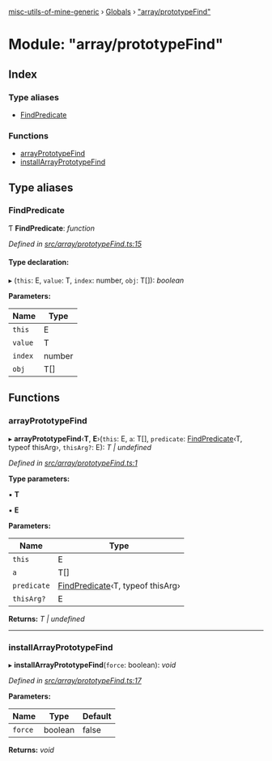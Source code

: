 [misc-utils-of-mine-generic](../README.md) › [Globals](../globals.md) › ["array/prototypeFind"](_array_prototypefind_.md)

# Module: "array/prototypeFind"

## Index

### Type aliases

* [FindPredicate](_array_prototypefind_.md#findpredicate)

### Functions

* [arrayPrototypeFind](_array_prototypefind_.md#arrayprototypefind)
* [installArrayPrototypeFind](_array_prototypefind_.md#installarrayprototypefind)

## Type aliases

###  FindPredicate

Ƭ **FindPredicate**: *function*

*Defined in [src/array/prototypeFind.ts:15](https://github.com/cancerberoSgx/misc-utils-of-mine/blob/4b5e32c/misc-utils-of-mine-generic/src/array/prototypeFind.ts#L15)*

#### Type declaration:

▸ (`this`: E, `value`: T, `index`: number, `obj`: T[]): *boolean*

**Parameters:**

Name | Type |
------ | ------ |
`this` | E |
`value` | T |
`index` | number |
`obj` | T[] |

## Functions

###  arrayPrototypeFind

▸ **arrayPrototypeFind**‹**T**, **E**›(`this`: E, `a`: T[], `predicate`: [FindPredicate](_array_prototypefind_.md#findpredicate)‹T, typeof thisArg›, `thisArg?`: E): *T | undefined*

*Defined in [src/array/prototypeFind.ts:1](https://github.com/cancerberoSgx/misc-utils-of-mine/blob/4b5e32c/misc-utils-of-mine-generic/src/array/prototypeFind.ts#L1)*

**Type parameters:**

▪ **T**

▪ **E**

**Parameters:**

Name | Type |
------ | ------ |
`this` | E |
`a` | T[] |
`predicate` | [FindPredicate](_array_prototypefind_.md#findpredicate)‹T, typeof thisArg› |
`thisArg?` | E |

**Returns:** *T | undefined*

___

###  installArrayPrototypeFind

▸ **installArrayPrototypeFind**(`force`: boolean): *void*

*Defined in [src/array/prototypeFind.ts:17](https://github.com/cancerberoSgx/misc-utils-of-mine/blob/4b5e32c/misc-utils-of-mine-generic/src/array/prototypeFind.ts#L17)*

**Parameters:**

Name | Type | Default |
------ | ------ | ------ |
`force` | boolean | false |

**Returns:** *void*
